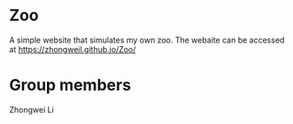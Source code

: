 # Zoo
A simple website that simulates my own zoo. The webaite can be accessed at https://zhongweil.github.io/Zoo/

# Group members
Zhongwei Li